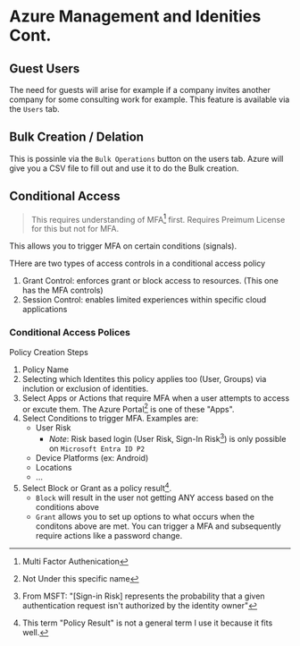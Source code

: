 # Azure Management and Idenities Cont.

## Guest Users

The need for guests will arise for example if a company invites another company for some consulting work for example. This feature is available via the `Users` tab. 

## Bulk Creation / Delation

This is possinle via the `Bulk Operations` button on the users tab. Azure will give you a CSV file to fill out and use it to do the Bulk creation. 

## Conditional Access

> This requires understanding of MFA[^1] first.
> Requires Preimum License for this but not for MFA.

This allows you to trigger MFA on certain conditions (signals). 

THere are two types of access controls in a conditional access policy

1. Grant Control: enforces grant or block access to resources. (This one has the MFA controls)
2. Session Control: enables limited experiences within specific cloud applications

### Conditional Access Polices

Policy Creation Steps

1. Policy Name
2. Selecting which Identites this policy applies too (User, Groups) via inclution or exclusion of identities.
3. Select Apps or Actions that require MFA when a user attempts to access or excute them. The Azure Portal[^2] is one of these "Apps".
4. Select Conditions to trigger MFA. Examples are:
    + User Risk
        + _Note_: Risk based login (User Risk, Sign-In Risk[^3]) is only possible on `Microsoft Entra ID P2`    
    + Device Platforms (ex: Android)
    + Locations
    + ...
5. Select Block or Grant as a policy result[^4]. 
    + `Block` will result in the user not getting ANY access based on the conditions above
    + `Grant` allows you to set up options to what occurs when the conditons above are met. You can trigger a MFA and subsequently require actions like a password change.






[^1]: Multi Factor Authenication
[^2]: Not Under this specific name
[^3]: From MSFT: "[Sign-in Risk] represents the probability that a given authentication request isn't authorized by the identity owner"
[^4]: This term "Policy Result" is not a general term I use it because it fits well.

